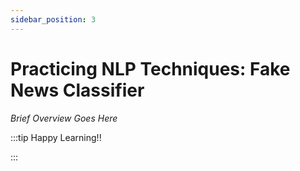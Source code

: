 ```yaml
---
sidebar_position: 3
---
```


# Practicing NLP Techniques: Fake News Classifier

_Brief Overview Goes Here_

:::tip Happy Learning!!

<QuestButton text="Go To Quest" link="" />

:::
